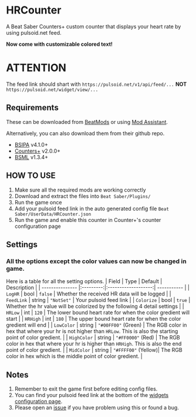 # HRCounter
A Beat Saber Counters+ custom counter that displays your heart rate by using pulsoid.net feed.

**Now come with customizable colored text!**

# ATTENTION
The feed link should shart with `https://pulsoid.net/v1/api/feed/...` **NOT** `https://pulsoid.net/widget/view/...`

## Requirements
These can be downloaded from [BeatMods](https://beatmods.com/#/mods) or using [Mod Assistant](https://github.com/Assistant/ModAssistant/releases/latest).

Alternatively, you can also download them from their github repo.
* [BSIPA](https://github.com/bsmg/BeatSaber-IPA-Reloaded) v4.1.0+
* [Counters+](https://github.com/Caeden117/CountersPlus) v2.0.0+
* [BSML](https://github.com/monkeymanboy/BeatSaberMarkupLanguage) v1.3.4+



## HOW TO USE
1. Make sure all the required mods are working correctly
2. Download and extract the files into `Beat Saber/Plugins/`
3. Run the game once
4. Add your pulsoid feed link in the auto generated config file `Beat Saber/UserData/HRCounter.json`
5. Run the game and enable this counter in Counter+'s counter configuration page

## Settings
### All the options except the color values can now be changed in game. 
Here is a table for all the setting options.
| Field       		| Type      | Default       	    | Description |
| --------------- |:---------:|:-------------------:| ----------- |
| `LogHR`       	| bool      | `false`           	| Whether the received HR data will be logged |
| `FeedLink`      | string    | `"NotSet"`   	    	| Your pulsoid feed link |
| `Colorize`      | bool      | `true`   	        	| Whether the hr value will be colorized by the following 4 detail settings |
| `HRLow`         | int       | `120`           	 	| The lower bound heart rate for when the color gredient will start |
| `HRHigh`        | int       | `180`              	| The upper bound heart rate for when the color gredient will end |
| `LowColor`      | string    | `"#00FF00"` (Green)	| The RGB color in hex that where your hr is not higher than `HRLow`. This is also the starting point of color gredient. |
| `HighColor`     | string    | `"#FF0000"` (Red) 	| The RGB color in hex that where your hr is higher than `HRHigh`. This is also the end point of color gredient.  |
| `MidColor`      | string    | `"#FFFF00"` (Yellow)| The RGB color in hex which is the middle point of color gredient. |

## Notes
1. Remember to exit the game first before editing config files.
2. You can find your pulsoid feed link at the bottom of the [widgets configuration page](https://pulsoid.net/ui/configuration).
3. Please open an [issue](https://github.com/qe201020335/HRCounter/issues) if you have problem using this or found a bug.
